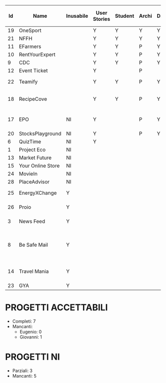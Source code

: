 | Id | Name | Inusabile |User Stories | Student | Archi | DataMetrics | Graph | Editor | Problemi | UserStoriesSanization | Endpoint | Deliver ID | Ready to Deliver |
|----|------|--------------|---------|-------|-------------|-------|--------|----------|-----------|------------|------------|------------|------------|
| 19 | OneSport |   | Y | Y | Y | Y | Y | E |  | Y | Y | 1 | Ready |
| 21 | NFFH |  | Y |Y | Y | Y | Y | G |  | Y | Y | 2 | Ready |
| 11 | EFarmers |  | Y | Y | P | Y | Y | E |  | Y | Y | 3 | Ready |
| 10 | RentYourExpert |  | Y | Y | P | Y | Y | E |  | Y | Y | 4 | Ready |
| 9 | CDC |  | Y | Y | P | Y | Y | E |  | Y | Y | 5 | Ready |
| 12 | Event Ticket |  | Y |  | P |  |  | G |  |  |  |  |  |
| 22 | Teamify |  | Y | Y | P | Y | Y | E | Troppo verso DDS | P |  |  |  |
| 18 | RecipeCove |  | Y | Y | P | Y | Y | E | Microservices solo hybrid e middleware | P |  |  |  |
| 17 | EPO | NI | Y |  | P | Y | Y | G | Codice student molto strano |  |  |  |  |
| 20 | StocksPlayground | NI | Y |  | P | Y | Y | G |  |  |  |  |  |
| 6 | QuizTime | NI | Y |  |  |  |  | E |  |  |  |  |  |
| 1 | Project Eco | NI |  |  |  |  |  |  |  |  |  |  |  |
| 13 | Market Future | NI |  |  |  |  |  |  |  |  |  |  |  |
| 15 | Your Online Store | NI |  |  |  |  |  |  |  |  |  |  |  |
| 24 | MovieIn | NI |  |  |  |  |  |  |  |  |  |  |  |
| 28 | PlaceAdvisor | NI |  |  |  |  |  |  |  |  |  |  |
| 25 | EnergyXChange | Y |  |  |  |  |  |  | Troppo basico |  |  |  |  |
| 26 | Proio | Y |  |  |  |  |  |  | Pessime User stories |  |  |  |  |
| 3 | News Feed | Y |  |  |  |  |  |  | User Stories inusabili |  |  |  |  |
| 8 | Be Safe Mail | Y |  |  |  |  |  |  | DDS, User Stories pessime, progetto inusabile |  |  |  |  |
| 14 | Travel Mania | Y |  |  |  |  |  | E | Pessime User Stories, codice DDS |  |  |  |  |
| 23 | GYA | Y |  |  |  |  |  | G |  | N |




# PROGETTI ACCETTABILI

- Completi: 7
- Mancanti:
  - Eugenio: 0
  - Giovanni: 1

# PROGETTI NI
- Parziali: 3
- Mancanti: 5
